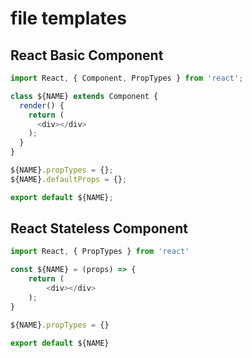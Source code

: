 # file templates

## React Basic Component
```js
import React, { Component, PropTypes } from 'react';

class ${NAME} extends Component {
  render() {
    return (
      <div></div>
    );
  }
}

${NAME}.propTypes = {};
${NAME}.defaultProps = {};

export default ${NAME};
```

## React Stateless Component
```js
import React, { PropTypes } from 'react'

const ${NAME} = (props) => {
	return (
	    <div></div>
	);
}

${NAME}.propTypes = {}

export default ${NAME}
```